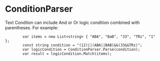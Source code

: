 # ConditionParser

Text Condtion can include And or Or logic condition combined with parentheses.
For example:

            var items = new List<string> { "ABA", "BaB", "33", "TRz", "1" };
            const string condition = "(12)||(ABA||BAB)&&(33&&TRz)";
            var logicCondition = ConditionParser.Parse(condition);
            var result = logicCondition.Match(items);          
            
